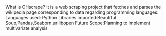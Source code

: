 What is OHscrape?
It is a web scraping project that fetches and parses the wikipedia page corresponding to data regarding programming languages.
Languages used:
Python
Libraries imported:Beautiful Soup,Pandas,Seaborn,urllibopen
Future Scope:Planning to implement multivariate analysis
